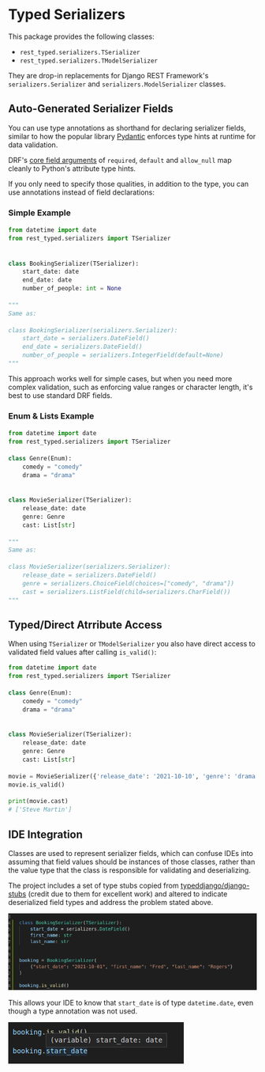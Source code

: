 # Typed Serializers

This package provides the following classes:

- `rest_typed.serializers.TSerializer`
- `rest_typed.serializers.TModelSerializer`

They are drop-in replacements for Django REST Framework's `serializers.Serializer` and `serializers.ModelSerializer` classes.

## Auto-Generated Serializer Fields

You can use type annotations as shorthand for declaring serializer fields, similar to how the popular library [Pydantic](https://pydantic-docs.helpmanual.io/) enforces type hints at runtime for data validation.

DRF's [core field arguments](https://www.django-rest-framework.org/api-guide/fields/#core-arguments) of `required`, `default` and `allow_null` map cleanly to Python's attribute type hints.

If you only need to specify those qualities, in addition to the type, you can use annotations instead of field declarations:

### Simple Example

```python
from datetime import date
from rest_typed.serializers import TSerializer


class BookingSerializer(TSerializer):
    start_date: date
    end_date: date
    number_of_people: int = None

"""
Same as:

class BookingSerializer(serializers.Serializer):
    start_date = serializers.DateField()
    end_date = serializers.DateField()
    number_of_people = serializers.IntegerField(default=None)
"""
```

This approach works well for simple cases, but when you need more complex validation, such as enforcing value ranges or character length, it's best to use standard DRF fields.

### Enum & Lists Example

```python
from datetime import date
from rest_typed.serializers import TSerializer

class Genre(Enum):
    comedy = "comedy"
    drama = "drama"


class MovieSerializer(TSerializer):
    release_date: date
    genre: Genre
    cast: List[str]

"""
Same as:

class MovieSerializer(serializers.Serializer):
    release_date = serializers.DateField()
    genre = serializers.ChoiceField(choices=["comedy", "drama"])
    cast = serializers.ListField(child=serializers.CharField())
"""
```

## Typed/Direct Atrribute Access

When using `TSerializer` or `TModelSerializer` you also have direct access to validated field values after calling `is_valid()`:

```python
from datetime import date
from rest_typed.serializers import TSerializer

class Genre(Enum):
    comedy = "comedy"
    drama = "drama"


class MovieSerializer(TSerializer):
    release_date: date
    genre: Genre
    cast: List[str]

movie = MovieSerializer({'release_date': '2021-10-10', 'genre': 'drama', 'cast': ['Steve Martin']})
movie.is_valid()

print(movie.cast)
# ['Steve Martin']
```

## IDE Integration

Classes are used to represent serializer fields, which can confuse IDEs into assuming that field values should be instances of those classes, rather than the value type that the class is responsible for validating and deserializing.

The project includes a set of type stubs copied from [typeddjango/django-stubs](https://github.com/typeddjango/django-stubs) (credit due to them for excellent work) and altered to indicate deserialized field types and address the problem stated above.

![IDE_1](/images/ide-integration-1.png)

This allows your IDE to know that `start_date` is of type `datetime.date`, even though a type annotation was not used.

![IDE_2](/images/ide-integration-2.png)
